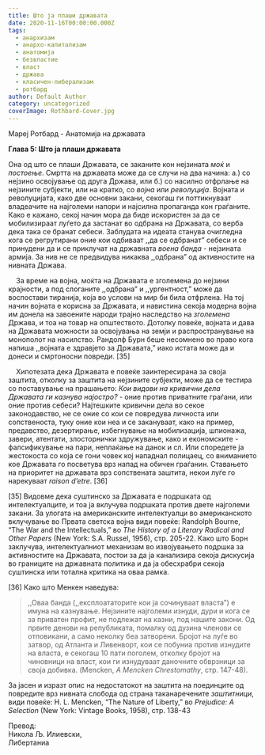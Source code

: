 ```yaml
---
title: Што ја плаши државата
date: 2020-11-16T00:00:00.000Z
tags:
  - анархизам
  - анархо-капитализам
  - анатомија
  - безвластие
  - власт
  - држава
  - класичен-либерализам
  - ротбард
author: Default Author
category: uncategorized
coverImage: Rothbard-Cover.jpg
---
```


Мaреј Ротбард - Анатомија на државата

**Глава 5: Што ја плаши државата**

Она од што се плаши Државата, се заканите кон нејзината _моќ_ и _постоење_. Смртта на државата може да се случи на два начина: а.) со нејзино освојување од друга Држава, или б.) со насилно отфрлање на нејзините субјекти, или на кратко, со _војна_ или _револуција_. Војната и револуцијата, како две основни закани, секогаш ги поттикнуваат владеачите на најголеми напори и најсилна пропаганда кон граѓаните. Како е кажано, секој начин мора да биде искористен за да се мобилизираат луѓето да застанат во одбрана на Државата, со верба дека така се бранат себеси. Заблудата на идеата станува очигледна кога се регрутирани оние кои одбиваат ,,да се одбранат” себеси и се принудени да и се приклучат на државната _воена банда_ - нејзината армија. За нив не се предвидува никаква ,,одбрана” од активностите на нивната Држава.

    За време на војна, моќта на Државата е зголемена до нејзини крајности, а под слоганите ,,одбрана” и ,,ургентност,” може да воспостави тиранија, која во услови на мир би била отфрлена. На тој начин војната е корисна за Државата, и навистина секоја модерна војна им донела на завоените народи трајно наследство на _зголемена_ Држава, и тоа на товар на општеството. Дотолку повеќе, војната и дава на Државата можности за освојувања на земји и распространување на монополот на насилство. Рандолф Бурн беше несомнено во право кога напиша ,,војната е здравјето за Државата,” иако истата може да и донеси и смртоносни повреди. \[35\]

    Хипотезата дека Државата е повеќе заинтересирана за своја заштита, отколку за заштита на нејзините субјекти, може да се тестира со поставување на прашањето: _Кои видови на кривични дела Државата ги казнува најостро?_ - оние против приватните граѓани, или оние против себеси? Најтешките кривични дела во секое законодавство, не се оние со кои се повредува личноста или сопственоста, туку оние кои неа и се закануваат, како на пример, предавство, дезертирање, избегнување на мобилизација, шпионажа, завери, атентати, злосторнички здружување, како и економските - фалсификување на пари, неплаќање на данок и сл. Или споредете ја жестокоста со која се гони човек кој нападнал полицаец, со вниманието кое Државата го посветува врз напад на обичен граѓанин. Ставањето на приоритет на државата врз сопствената заштита, некои луѓе го нарекуваат _raison d’etre_. \[36\]

\[35\] Видовме дека суштинско за Државата е подршката од интелектуалците, и тоа ja вклучува подршката против двете најголеми закани. За улогата на американските интелектуалци во американското вклучување во Првата светска војна види повеќе: Randolph Bourne, “The War and the Intellectuals,” во _The History of a Literary Radical and Other Papers_ (New York: S.A. Russel, 1956), стр. 205-22. Како што Борн заклучува, интелектуалниот механизам во извојувањето подршка за активностите на Државата, постои за да ја канализира секоја дискусија во границите на државната политика и да ја обесхрабри секоја суштинска или тотална критика на оваа рамка.

\[36\] Како што Менкен наведува:

> ,,Оваа банда (,,експлоататорите кои ја сочинуваат власта”) е имуна на казнување. Нејзините најголеми изнуди, дури и кога се за приватен профит, не подлежат на казни, под нашите закони. Од првите денови на републиката, помалку од дузина членови се отповикани, а само неколку беа затворени. Бројот на луѓе во затвор, од Атланта и Ливенворт, кои се побуниа против изнудите на власта, е секогаш 10 пати поголем, отколку бројот на чиновници на власт, кои ги изнудуваат даночните обврзници за своја добивка. (Mencken, _A Mencken Chrestomathy_, стр. 147-48).

За јасен и изразт опис на недостатокот на заштита на поединците од повредите врз нивната слобода од страна таканаречените _заштитници_, види повеќе: H. L. Mencken, “The Nature of Liberty,” во _Prejudice: A Selection_ (New York: Vintage Books, 1958), стр. 138-43

Превод:  
Никола Љ. Илиевски,  
Либертаниа
